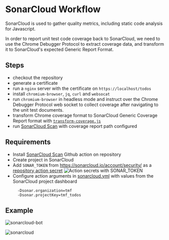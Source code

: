 # SonarCloud Workflow

SonarCloud is used to gather quality metrics, including static code analysis for Javascript. 

In order to report unit test code coverage back to SonarCloud, we need to use the Chrome Debugger Protocol to extract coverage data, and transform it to SonarCloud's expected Generic Report Format.

## Steps
- checkout the repository
- generate a certificate
- run a `nginx` server with the certificate on `https://localhost/todos`
- install `chromium-browser`, `jq`, `curl` and `websocat`
- run `chromium-browser` in headless mode and instruct over the Chrome Debugger Protocol web socket to collect coverage after navigating to the unit test documents.
- transform Chrome coverage format to SonarCloud Generic Coverage Report format with [`transform-coverage.js`](../sonarcloud/transform-coverage.js)
- run [SonarCloud Scan](https://github.com/marketplace/actions/sonarcloud-scan) with coverage report path configured


## Requirements
- Install [SonarCloud Scan](https://github.com/marketplace/actions/sonarcloud-scan) Github action on repository
- Create project in SonarCloud
- Add `SONAR_TOKEN` from https://sonarcloud.io/account/security/ as a [repository action secret](https://docs.github.com/en/actions/reference/encrypted-secrets#creating-encrypted-secrets-for-a-repository) 
	![Action secrets with `SONAR_TOKEN`](https://user-images.githubusercontent.com/1573003/111027011-d80ab400-83ed-11eb-8578-e509f2d3b075.png)
- Configure action arguments in [sonarcloud.yml](sonarcloud.yml) with values from the SonarCloud project dashboard
  ```
	-Dsonar.organization=tmf
	-Dsonar.projectKey=tmf_todos
  ```

## Example

![sonarcloud-bot](https://user-images.githubusercontent.com/1573003/111027198-fc1ac500-83ee-11eb-9dda-69c44a63d35e.png)

![sonarcloud](https://user-images.githubusercontent.com/1573003/111027101-73038e00-83ee-11eb-89a0-36ebd4cf3f87.png)

